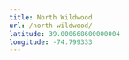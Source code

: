 ```yaml
---
title: North Wildwood
url: /north-wildwood/
latitude: 39.000668600000004
longitude: -74.799333
---
```

